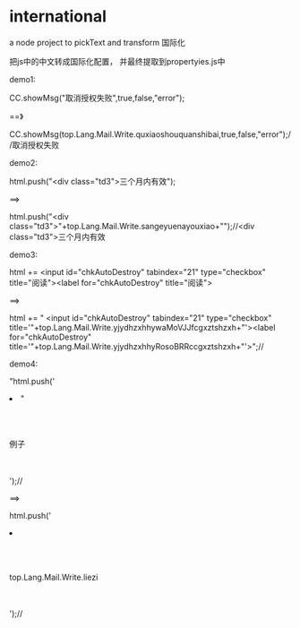 # international
a node project to pickText and transform 国际化

把js中的中文转成国际化配置， 并最终提取到propertyies.js中 

demo1:

CC.showMsg("取消授权失败",true,false,"error");

==》

CC.showMsg(top.Lang.Mail.Write.quxiaoshouquanshibai,true,false,"error");//取消授权失败

demo2:

 html.push("<td><div class=\"td3\">三个月内有效</div></td>");
 
 ==>
 
 html.push("<td><div class=\"td3\">"+top.Lang.Mail.Write.sangeyuenayouxiao+"</div></td>");//<td><div class=\"td3\">三个月内有效</div></td>
 
 demo3: 
 
 html += <input id=\"chkAutoDestroy\" tabindex=\"21\" type=\"checkbox\" title=\"阅读\"><label for=\"chkAutoDestroy\" title=\"阅读\">
 
 ==>
 
 html += " <input id=\"chkAutoDestroy\" tabindex=\"21\" type=\"checkbox\" title='"+top.Lang.Mail.Write.yjydhzxhhywaMoVJJfcgxztshzxh+"'><label for=\"chkAutoDestroy\" title='"+top.Lang.Mail.Write.yjydhzxhhyRosoBRRccgxztshzxh+"'>";// 
 
 demo4: 
 
 "html.push(\'<li >\"
    <p>\
    <div>\
    例子
    </p>\
    </div>\
    </li>\');//
    
 ==>
 
  html.push(\'<li >\
    <p>\
    <div>\
    top.Lang.Mail.Write.liezi
    </p>\
    </div>\
    </li>\');//
 

